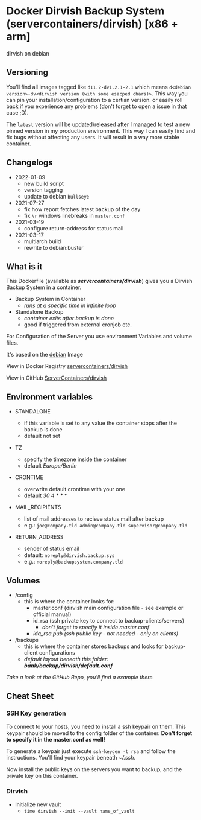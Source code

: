 # Docker Dirvish Backup System (servercontainers/dirvish) [x86 + arm]

dirvish on debian

## Versioning

You'll find all images tagged like `d11.2-dv1.2.1-2.1` which means `d<debian version>-dv<dirvish version (with some esacped chars)>`.
This way you can pin your installation/configuration to a certian version. or easily roll back if you experience any problems
(don't forget to open a issue in that case ;D).

The `latest` version will be updated/released after I managed to test a new pinned version in my production environment.
This way I can easily find and fix bugs without affecting any users. It will result in a way more stable container.

## Changelogs

* 2022-01-09
    * new build script
    * version tagging
    * update to debian `bullseye`
* 2021-07-27
    * fix how report fetches latest backup of the day
    * fix `\r` windows linebreaks in `master.conf`
* 2021-03-19
    * configure return-address for status mail
* 2021-03-17
    * multiarch build
    * rewrite to debian:buster

## What is it

This Dockerfile (available as ___servercontainers/dirvish___) gives you a Dirvish Backup System in a container.

- Backup System in Container
    - _runs at a specific time in infinite loop_
- Standalone Backup
    - _container exits after backup is done_
    - good if triggered from external cronjob etc.

For Configuration of the Server you use environment Variables and volume files.

It's based on the [debian](https://registry.hub.docker.com/_/debian) Image

View in Docker Registry [servercontainers/dirvish](https://registry.hub.docker.com/u/servercontainers/dirvish/)

View in GitHub [ServerContainers/dirvish](https://github.com/ServerContainers/dirvish)

## Environment variables

- STANDALONE
    - if this variable is set to any value the container stops after the backup is done
    - default not set

- TZ
    - specify the timezone inside the container
    - default _Europe/Berlin_

- CRONTIME
    - overwrite default crontime with your one
    - default _30 4 * * *_

- MAIL_RECIPIENTS
    - list of mail addresses to recieve status mail after backup
    - e.g.: `joe@company.tld admin@company.tld supervisor@company.tld`

- RETURN_ADDRESS
    - sender of status email
    - default: `noreply@dirvish.backup.sys`
    - e.g.: `noreply@backupsystem.company.tld`

## Volumes

- /config
    - this is where the container looks for:
        - master.conf (dirvish main configuration file - see example or official manual)
        - id_rsa (ssh private key to connect to backup-clients/servers)
            - _don't forget to specify it inside master.conf_
        - _ida_rsa.pub (ssh public key - not needed - only on clients)_
- /backups
    - this is where the container stores backups and looks for backup-client configurations
    - _default layout beneath this folder:_ ___bank/backup/dirvish/default.conf___

_Take a look at the GitHub Repo, you'll find a example there._

## Cheat Sheet

### SSH Key generation

To connect to your hosts, you need to install a ssh keypair on them. This keypair should be moved to the config folder of the container. __Don't forget to specify it in the master.conf as well!__

To generate a keypair just execute `ssh-keygen -t rsa` and follow the instructions. You'll find your keypair beneath _~/.ssh_.

Now install the public keys on the servers you want to backup, and the private key on this container.

### Dirvish

- Initialize new vault
    - `time dirvish --init --vault name_of_vault`
